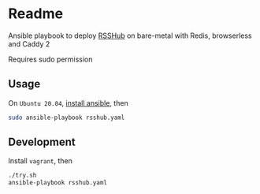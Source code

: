 # Readme

Ansible playbook to deploy [RSSHub](https://github.com/DIYgod/RSSHub) on bare-metal with Redis, browserless and Caddy 2

Requires sudo permission

## Usage
On `Ubuntu 20.04`, [install ansible](https://www.digitalocean.com/community/tutorials/how-to-install-and-configure-ansible-on-ubuntu-20-04), then

```bash
sudo ansible-playbook rsshub.yaml
```

## Development
Install `vagrant`, then

```bash
./try.sh
ansible-playbook rsshub.yaml
```
